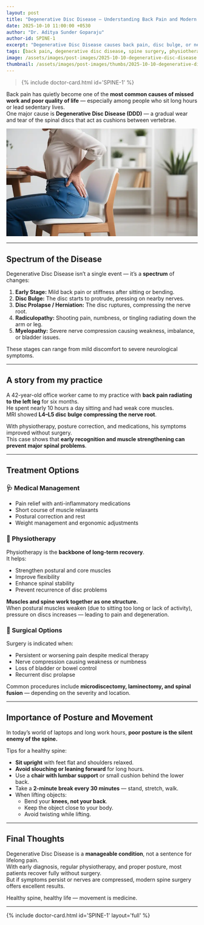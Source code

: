 ```yaml
---
layout: post
title: "Degenerative Disc Disease — Understanding Back Pain and Modern Treatment Options"
date: 2025-10-10 11:00:00 +0530
author: "Dr. Aditya Sunder Goparaju"
author-id: SPINE-1
excerpt: "Degenerative Disc Disease causes back pain, disc bulge, or nerve compression. Dr. Aditya explains how posture, muscle strength, and lifestyle affect the spine — and when medical, surgical, or physiotherapy treatments are needed."
tags: [back pain, degenerative disc disease, spine surgery, physiotherapy, posture, Dr. Aditya]
image: /assets/images/post-images/2025-10-10-degenerative-disc-disease.webp
thumbnail: /assets/images/post-images/thumbs/2025-10-10-degenerative-disc-disease.webp
---
```

> {% include doctor-card.html id='SPINE-1' %}

Back pain has quietly become one of the **most common causes of missed work and poor quality of life** — especially among people who sit long hours or lead sedentary lives.  
One major cause is **Degenerative Disc Disease (DDD)** — a gradual wear and tear of the spinal discs that act as cushions between vertebrae.

<!-- inline image (same as cover) -->
![Spine Anatomy — Disc Degeneration and Nerve Compression Illustration](/assets/images/post-images/2025-10-10-degenerative-disc-disease.webp)

---

## Spectrum of the Disease

Degenerative Disc Disease isn’t a single event — it’s a **spectrum** of changes:

1. **Early Stage:** Mild back pain or stiffness after sitting or bending.  
2. **Disc Bulge:** The disc starts to protrude, pressing on nearby nerves.  
3. **Disc Prolapse / Herniation:** The disc ruptures, compressing the nerve root.  
4. **Radiculopathy:** Shooting pain, numbness, or tingling radiating down the arm or leg.  
5. **Myelopathy:** Severe nerve compression causing weakness, imbalance, or bladder issues.

These stages can range from mild discomfort to severe neurological symptoms.

---

## A story from my practice

A 42-year-old office worker came to my practice with **back pain radiating to the left leg** for six months.  
He spent nearly 10 hours a day sitting and had weak core muscles.  
MRI showed **L4–L5 disc bulge compressing the nerve root**.  

With physiotherapy, posture correction, and medications, his symptoms improved without surgery.  
This case shows that **early recognition and muscle strengthening can prevent major spinal problems**.

---

## Treatment Options

### 🩺 Medical Management
- Pain relief with anti-inflammatory medications  
- Short course of muscle relaxants  
- Postural correction and rest  
- Weight management and ergonomic adjustments  

### 💪 Physiotherapy
Physiotherapy is the **backbone of long-term recovery**.  
It helps:
- Strengthen postural and core muscles  
- Improve flexibility  
- Enhance spinal stability  
- Prevent recurrence of disc problems  

**Muscles and spine work together as one structure.**  
When postural muscles weaken (due to sitting too long or lack of activity), pressure on discs increases — leading to pain and degeneration.

### 🧠 Surgical Options
Surgery is indicated when:
- Persistent or worsening pain despite medical therapy  
- Nerve compression causing weakness or numbness  
- Loss of bladder or bowel control  
- Recurrent disc prolapse  

Common procedures include **microdiscectomy, laminectomy, and spinal fusion** — depending on the severity and location.

---

## Importance of Posture and Movement

In today’s world of laptops and long work hours, **poor posture is the silent enemy of the spine.**

Tips for a healthy spine:
- **Sit upright** with feet flat and shoulders relaxed.  
- **Avoid slouching or leaning forward** for long hours.  
- Use a **chair with lumbar support** or small cushion behind the lower back.  
- Take a **2-minute break every 30 minutes** — stand, stretch, walk.  
- When lifting objects:  
  - Bend your **knees, not your back**.  
  - Keep the object close to your body.  
  - Avoid twisting while lifting.

---

## Final Thoughts

Degenerative Disc Disease is a **manageable condition**, not a sentence for lifelong pain.  
With early diagnosis, regular physiotherapy, and proper posture, most patients recover fully without surgery.  
But if symptoms persist or nerves are compressed, modern spine surgery offers excellent results.

Healthy spine, healthy life — movement is medicine.

---

{% include doctor-card.html id='SPINE-1' layout='full' %}
